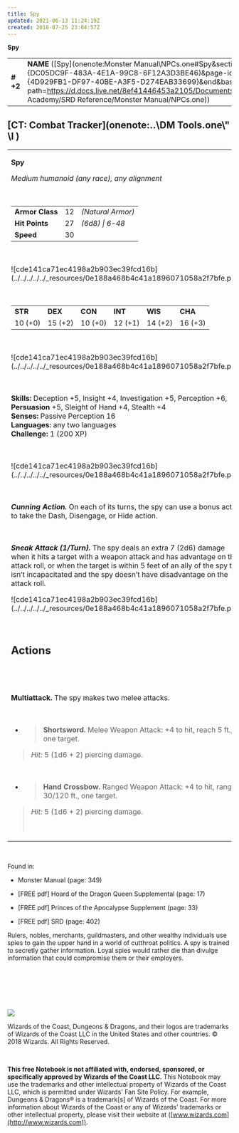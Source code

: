```yaml
---
title: Spy
updated: 2021-06-13 11:24:19Z
created: 2018-07-25 23:04:57Z
---
```


**Spy**


|           |                                                                                                                                                                                                                                                                                  |        |        |        |     |       |        |
|-----------|----------------------------------------------------------------------------------------------------------------------------------------------------------------------------------------------------------------------------------------------------------------------------------|--------|--------|--------|-----|-------|--------|
| **\# +2** | **NAME** ([Spy](onenote:Monster Manual\\NPCs.one#Spy&section-id={DC05DC9F-483A-4E1A-99C8-6F12A3D3BE46}&page-id={4D929FB1-DF97-40BE-A3F5-D274EAB33699}&end&base-path=https://d.docs.live.net/8ef41446453a2105/Documents/Adventure Academy/SRD Reference/Monster Manual/NPCs.one)) | **12** | **27** | **27** | \-  | Notes | 200 XP |

## [CT: Combat Tracker](onenote:..\\DM Tools.one\\" \l )

<table><tbody><tr class="odd"><td><p><strong>Spy</strong></p><p><em>Medium humanoid (any race), any alignment</em></p><p> </p><table><tbody><tr class="odd"><td><strong>Armor Class</strong></td><td>12</td><td><em>(Natural Armor)</em></td></tr><tr class="even"><td><strong>Hit Points</strong></td><td>27</td><td><em>(6d8) | 6-48</em></td></tr><tr class="odd"><td><strong>Speed</strong></td><td>30</td><td> </td></tr></tbody></table><p> </p><p>![cde141ca71ec4198a2b903ec39fcd16b](../../../../../_resources/0e188a468b4c41a1896071058a2f7bfe.png)</p><p> </p><table><tbody><tr class="odd"><td><strong>STR</strong></td><td><strong>DEX</strong></td><td><strong>CON</strong></td><td><strong>INT</strong></td><td><strong>WIS</strong></td><td><strong>CHA</strong></td></tr><tr class="even"><td>10 (+0)</td><td>15 (+2)</td><td>10 (+0)</td><td>12 (+1)</td><td>14 (+2)</td><td>16 (+3)</td></tr></tbody></table><p> </p><p>![cde141ca71ec4198a2b903ec39fcd16b](../../../../../_resources/0e188a468b4c41a1896071058a2f7bfe.png)</p><p> </p><p><strong>Skills:</strong> Deception +5, Insight +4, Investigation +5, Perception +6,<br />
<strong>Persuasion</strong> +5, Sleight of Hand +4, Stealth +4<br />
<strong>Senses:</strong> Passive Perception 16<br />
<strong>Languages:</strong> any two languages<br />
<strong>Challenge:</strong> 1 (200 XP)</p><p> </p><p>![cde141ca71ec4198a2b903ec39fcd16b](../../../../../_resources/0e188a468b4c41a1896071058a2f7bfe.png)</p><p> </p><p><em><strong>Cunning Action.</strong></em> On each of its turns, the spy can use a bonus action to take the Dash, Disengage, or Hide action.</p><p> </p><p><em><strong>Sneak Attack (1/Turn).</strong></em> The spy deals an extra 7 (2d6) damage when it hits a target with a weapon attack and has advantage on the attack roll, or when the target is within 5 feet of an ally of the spy that isn’t incapacitated and the spy doesn’t have disadvantage on the attack roll.</p><p>![cde141ca71ec4198a2b903ec39fcd16b](../../../../../_resources/0e188a468b4c41a1896071058a2f7bfe.png)</p><p> </p><h2 id="actions"><strong>Actions</strong></h2><h2 id="section"> </h2><p><strong>Multiattack.</strong> The spy makes two melee attacks.</p><p> </p><ul><li><blockquote><p><strong>Shortsword.</strong> Melee Weapon Attack: +4 to hit, reach 5 ft., one target.</p></blockquote></li></ul><blockquote><p><em>Hit:</em> 5 (1d6 + 2) piercing damage.</p></blockquote><p> </p><ul><li><blockquote><p><strong>Hand Crossbow.</strong> Ranged Weapon Attack: +4 to hit, range 30/120 ft., one target.</p></blockquote></li></ul><blockquote><p><em>Hit:</em> 5 (1d6 + 2) piercing damage.</p><p> </p></blockquote></td></tr></tbody></table>

 

Found in:

-   Monster Manual (page: 349)

-   \[FREE pdf\] Hoard of the Dragon Queen Supplemental (page: 17)

-   \[FREE pdf\] Princes of the Apocalypse Supplement (page: 33)

-   \[FREE pdf\] SRD (page: 402)

Rulers, nobles, merchants, guildmasters, and other wealthy individuals use spies to gain the upper hand in a world of cutthroat politics. A spy is trained to secretly gather information. Loyal spies would rather die than divulge information that could compromise them or their employers.

 

 

 

![](tmp\media\image2.png)

Wizards of the Coast, Dungeons & Dragons, and their logos are trademarks of Wizards of the Coast LLC in the United States and other countries. © 2018 Wizards. All Rights Reserved.

 

**This free Notebook is not affiliated with, endorsed, sponsored, or specifically approved by Wizards of the Coast LLC**. This Notebook may use the trademarks and other intellectual property of Wizards of the Coast LLC, which is permitted under Wizards' Fan Site Policy. For example, Dungeons & Dragons® is a trademark\[s\] of Wizards of the Coast. For more information about Wizards of the Coast or any of Wizards' trademarks or other intellectual property, please visit their website at ([www.wizards.com](http://www.wizards.com)).
